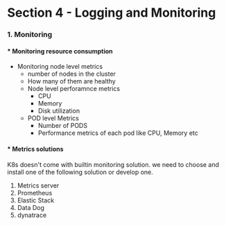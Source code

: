 # Section 4 - Logging and Monitoring
### 1. Monitoring
#### * Monitoring resource consumption
* Monitoring node level metrics
  * number of nodes in the cluster
  * How many of them are healthy
  * Node level perforamnce metrics
    * CPU
    * Memory
    * Disk utilization
  * POD level Metrics
    * Number of PODS
    * Performance metrics of each pod like CPU, Memory etc
#### * Metrics solutions
K8s doesn't come with builtin monitoring solution. we need to choose and install one of the following solution or develop one.
  1. Metrics server
  1. Prometheus
  1. Elastic Stack
  1. Data Dog
  1. dynatrace
  
